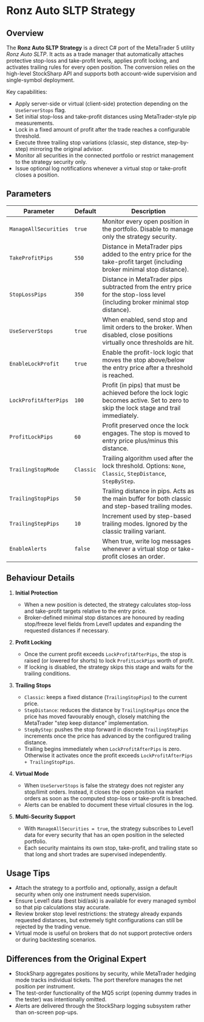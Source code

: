 # Ronz Auto SLTP Strategy

## Overview

The **Ronz Auto SLTP Strategy** is a direct C# port of the MetaTrader 5 utility *Ronz Auto SLTP*. It acts as a trade manager that automatically attaches protective stop-loss and take-profit levels, applies profit locking, and activates trailing rules for every open position. The conversion relies on the high-level StockSharp API and supports both account-wide supervision and single-symbol deployment.

Key capabilities:

- Apply server-side or virtual (client-side) protection depending on the `UseServerStops` flag.
- Set initial stop-loss and take-profit distances using MetaTrader-style pip measurements.
- Lock in a fixed amount of profit after the trade reaches a configurable threshold.
- Execute three trailing stop variations (classic, step distance, step-by-step) mirroring the original advisor.
- Monitor all securities in the connected portfolio or restrict management to the strategy security only.
- Issue optional log notifications whenever a virtual stop or take-profit closes a position.

## Parameters

| Parameter | Default | Description |
| --- | --- | --- |
| `ManageAllSecurities` | `true` | Monitor every open position in the portfolio. Disable to manage only the strategy security. |
| `TakeProfitPips` | `550` | Distance in MetaTrader pips added to the entry price for the take-profit target (including broker minimal stop distance). |
| `StopLossPips` | `350` | Distance in MetaTrader pips subtracted from the entry price for the stop-loss level (including broker minimal stop distance). |
| `UseServerStops` | `true` | When enabled, send stop and limit orders to the broker. When disabled, close positions virtually once thresholds are hit. |
| `EnableLockProfit` | `true` | Enable the profit-lock logic that moves the stop above/below the entry price after a threshold is reached. |
| `LockProfitAfterPips` | `100` | Profit (in pips) that must be achieved before the lock logic becomes active. Set to zero to skip the lock stage and trail immediately. |
| `ProfitLockPips` | `60` | Profit preserved once the lock engages. The stop is moved to entry price plus/minus this distance. |
| `TrailingStopMode` | `Classic` | Trailing algorithm used after the lock threshold. Options: `None`, `Classic`, `StepDistance`, `StepByStep`. |
| `TrailingStopPips` | `50` | Trailing distance in pips. Acts as the main buffer for both classic and step-based trailing modes. |
| `TrailingStepPips` | `10` | Increment used by step-based trailing modes. Ignored by the classic trailing variant. |
| `EnableAlerts` | `false` | When true, write log messages whenever a virtual stop or take-profit closes an order. |

## Behaviour Details

1. **Initial Protection**
   - When a new position is detected, the strategy calculates stop-loss and take-profit targets relative to the entry price.
   - Broker-defined minimal stop distances are honoured by reading stop/freeze level fields from Level1 updates and expanding the requested distances if necessary.

2. **Profit Locking**
   - Once the current profit exceeds `LockProfitAfterPips`, the stop is raised (or lowered for shorts) to lock `ProfitLockPips` worth of profit.
   - If locking is disabled, the strategy skips this stage and waits for the trailing conditions.

3. **Trailing Stops**
   - `Classic`: keeps a fixed distance (`TrailingStopPips`) to the current price.
   - `StepDistance`: reduces the distance by `TrailingStepPips` once the price has moved favourably enough, closely matching the MetaTrader "step keep distance" implementation.
   - `StepByStep`: pushes the stop forward in discrete `TrailingStepPips` increments once the price has advanced by the configured trailing distance.
   - Trailing begins immediately when `LockProfitAfterPips` is zero. Otherwise it activates once the profit exceeds `LockProfitAfterPips + TrailingStopPips`.

4. **Virtual Mode**
   - When `UseServerStops` is false the strategy does not register any stop/limit orders. Instead, it closes the open position via market orders as soon as the computed stop-loss or take-profit is breached.
   - Alerts can be enabled to document these virtual closures in the log.

5. **Multi-Security Support**
   - With `ManageAllSecurities = true`, the strategy subscribes to Level1 data for every security that has an open position in the selected portfolio.
   - Each security maintains its own stop, take-profit, and trailing state so that long and short trades are supervised independently.

## Usage Tips

- Attach the strategy to a portfolio and, optionally, assign a default security when only one instrument needs supervision.
- Ensure Level1 data (best bid/ask) is available for every managed symbol so that pip calculations stay accurate.
- Review broker stop level restrictions: the strategy already expands requested distances, but extremely tight configurations can still be rejected by the trading venue.
- Virtual mode is useful on brokers that do not support protective orders or during backtesting scenarios.

## Differences from the Original Expert

- StockSharp aggregates positions by security, while MetaTrader hedging mode tracks individual tickets. The port therefore manages the net position per instrument.
- The test-order functionality of the MQ5 script (opening dummy trades in the tester) was intentionally omitted.
- Alerts are delivered through the StockSharp logging subsystem rather than on-screen pop-ups.

